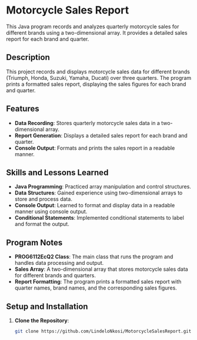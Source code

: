 # Motorcycle Sales Report

This Java program records and analyzes quarterly motorcycle sales for different brands using a two-dimensional array. It provides a detailed sales report for each brand and quarter.

## Description

This project records and displays motorcycle sales data for different brands (Triumph, Honda, Suzuki, Yamaha, Ducati) over three quarters. The program prints a formatted sales report, displaying the sales figures for each brand and quarter.

## Features

- **Data Recording**: Stores quarterly motorcycle sales data in a two-dimensional array.
- **Report Generation**: Displays a detailed sales report for each brand and quarter.
- **Console Output**: Formats and prints the sales report in a readable manner.

## Skills and Lessons Learned

- **Java Programming**: Practiced array manipulation and control structures.
- **Data Structures**: Gained experience using two-dimensional arrays to store and process data.
- **Console Output**: Learned to format and display data in a readable manner using console output.
- **Conditional Statements**: Implemented conditional statements to label and format the output.

## Program Notes

- **PROG6112EcQ2 Class**: The main class that runs the program and handles data processing and output.
- **Sales Array**: A two-dimensional array that stores motorcycle sales data for different brands and quarters.
- **Report Formatting**: The program prints a formatted sales report with quarter names, brand names, and the corresponding sales figures.

## Setup and Installation

1. **Clone the Repository**:
   ```sh
   git clone https://github.com/LindeloNkosi/MotorcycleSalesReport.git
